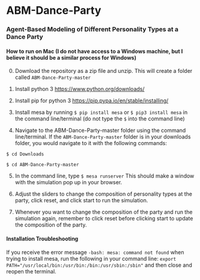 # ABM-Dance-Party
### Agent-Based Modeling of Different Personality Types at a Dance Party

#### How to run on Mac (I do not have access to a Windows machine, but I believe it should be a similar process for Windows)

0. Download the repository as a zip file and unzip. This will create a folder called `ABM-Dance-Party-master`

1. Install python 3 https://www.python.org/downloads/

2. Install pip for python 3 https://pip.pypa.io/en/stable/installing/

3. Install mesa by running `$ pip install mesa` or `$ pip3 install mesa` in the command line/terminal (do not type the `$` into the command line)

4. Navigate to the ABM-Dance-Party-master folder using the command line/terminal.
  If the `ABM-Dance-Party-master` folder is in your downloads folder, you would navigate to it with the following commands:
  
  `$ cd Downloads`
  
  `$ cd ABM-Dance-Party-master`
 
 5. In the command line, type `$ mesa runserver` This should make a window with the simulation pop up in your browser.
 
 6. Adjust the sliders to change the composition of personality types at the party, click reset, and click start to run the simulation.
 
 7. Whenever you want to change the composition of the party and run the simulation again, remember to click reset before clicking start to update the composition of the party.
 
#### Installation Troubleshooting

If you receive the error message `-bash: mesa: command not found` when trying to install mesa, run the following in your command line:
`export PATH="/usr/local/bin:/usr/bin:/bin:/usr/sbin:/sbin"` and then close and reopen the terminal.
